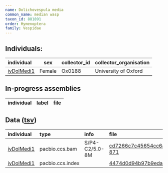 ```yaml
---
name: Dolichovespula media
common_name: median wasp
taxon_id: 881891
order: Hymenoptera
family: Vespidae
---
```


## Individuals:

| individual | sex | collector_id | collector_organisation |
| :--------- | :-: | :----------- | :--------------------- |
| [iyDolMedi1](iyDolMedi1.md) | Female | Ox0188 | University of Oxford |

## In-progress assemblies

| individual | label | file |
| :--------- | :---- | :--- |

## Data ([tsv](Dolichovespula_media_data.tsv))

| individual | type | info | file |
| :--------- | :--- | :--- | :--- |
| [iyDolMedi1](iyDolMedi1.md) | pacbio.ccs.bam | S/P4-C2/5.0-8M | [cd7266c7c45654cc6a22615a65912dda-871](https://darwin.cog.sanger.ac.uk/insects/Dolichovespula_media/iyDolMedi1/genomic_data/pacbio/m64094_200216_142756.ccs.bam) |
| [iyDolMedi1](iyDolMedi1.md) | pacbio.ccs.index |  | [4474d0d94b97b9eda7eaea844f36742d](https://darwin.cog.sanger.ac.uk/insects/Dolichovespula_media/iyDolMedi1/genomic_data/pacbio/m64094_200216_142756.ccs.bam.pbi) |
